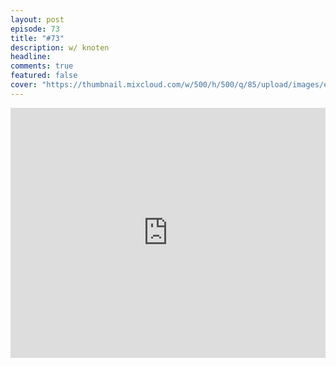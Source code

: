 ```yaml
---
layout: post
episode: 73
title: "#73"
description: w/ knoten
headline:
comments: true  
featured: false
cover: "https://thumbnail.mixcloud.com/w/500/h/500/q/85/upload/images/extaudio/8a36fd62-1e0c-456b-92bb-2e7632d2a12b.jpg"
---
```


<iframe width="100%" height="400" src="https://www.mixcloud.com/widget/iframe/?feed=https%3A%2F%2Fwww.mixcloud.com%2Fsoulhealingradio%2F73%2F&light=1" frameborder="0"></iframe>
